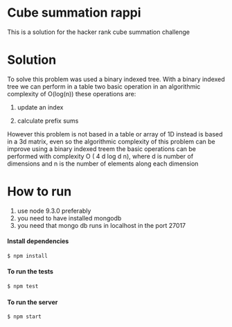 # Cube summation rappi

This is a solution for the hacker rank cube summation challenge

# Solution

To solve this problem was used a binary indexed tree. With a binary indexed tree we can perform in a table two basic operation in an algorithmic complexity of O(log(n)) these operations are:

1) update an index

2) calculate prefix sums

However this problem is not based in a table or array of 1D instead is based in a 3d matrix, even so the algorithmic complexity of this problem can be improve using a binary indexed treem the basic operations can be performed with complexity O ( 4 d log d n), where d is number of dimensions and n is the number of elements along each dimension

# How to run

1) use node 9.3.0 preferably
2) you need to have installed mongodb
3) you need that mongo db runs in localhost in the port 27017


#### Install dependencies
```sh
$ npm install
```

#### To run the tests
```sh
$ npm test
```
#### To run the server

```sh
$ npm start
```

